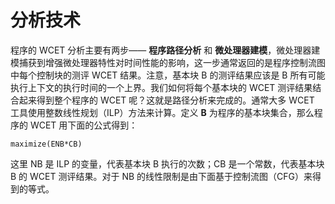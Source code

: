 # 分析技术

程序的 WCET 分析主要有两步—— **程序路径分析** 和 **微处理器建模**，微处理器建模捕获到增强微处理器特性对时间性能的影响，这一步通常返回的是程序控制流图中每个控制块的测评 WCET 结果。注意，基本块 B 的测评结果应该是 B 所有可能执行上下文的执行时间的一个上界。我们如何将每个基本块的 WCET 测评结果结合起来得到整个程序的 WCET 呢？这就是路径分析来完成的。通常大多 WCET 工具使用整数线性规划（ILP）方法来计算。定义 **B** 为程序的基本块集合，那么程序的 WCET 用下面的公式得到：

	maximize(ENB*CB)

这里 NB 是 ILP 的变量，代表基本块 B 执行的次数；CB 是一个常数，代表基本块 B 的 WCET 测评结果。对于 NB 的线性限制是由下面基于控制流图（CFG）来得到的等式。
